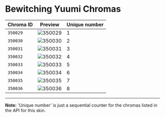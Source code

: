 # Bewitching Yuumi Chromas

| Chroma ID | Preview | Unique number |
|---|---|---|
| `350029` | ![350029](https://raw.communitydragon.org/latest/plugins/rcp-be-lol-game-data/global/default/v1/champion-chroma-images/350/350029.png) | 1 |
| `350030` | ![350030](https://raw.communitydragon.org/latest/plugins/rcp-be-lol-game-data/global/default/v1/champion-chroma-images/350/350030.png) | 2 |
| `350031` | ![350031](https://raw.communitydragon.org/latest/plugins/rcp-be-lol-game-data/global/default/v1/champion-chroma-images/350/350031.png) | 3 |
| `350032` | ![350032](https://raw.communitydragon.org/latest/plugins/rcp-be-lol-game-data/global/default/v1/champion-chroma-images/350/350032.png) | 4 |
| `350033` | ![350033](https://raw.communitydragon.org/latest/plugins/rcp-be-lol-game-data/global/default/v1/champion-chroma-images/350/350033.png) | 5 |
| `350034` | ![350034](https://raw.communitydragon.org/latest/plugins/rcp-be-lol-game-data/global/default/v1/champion-chroma-images/350/350034.png) | 6 |
| `350035` | ![350035](https://raw.communitydragon.org/latest/plugins/rcp-be-lol-game-data/global/default/v1/champion-chroma-images/350/350035.png) | 7 |
| `350036` | ![350036](https://raw.communitydragon.org/latest/plugins/rcp-be-lol-game-data/global/default/v1/champion-chroma-images/350/350036.png) | 8 |

---

**Note:** 'Unique number' is just a sequential counter for the chromas listed in the API for this skin.